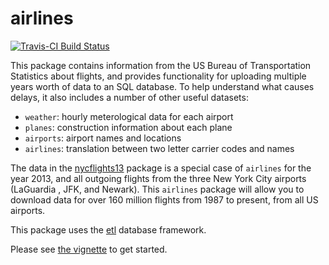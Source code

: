 airlines
================

[![Travis-CI Build Status](https://travis-ci.org/beanumber/airlines.svg?branch=master)](https://travis-ci.org/beanumber/airlines)

This package contains information from the US Bureau of Transportation Statistics about flights, and provides functionality for uploading multiple years worth of data to an SQL database. To help understand what causes delays, it also includes a number of other useful datasets:

-   `weather`: hourly meterological data for each airport
-   `planes`: construction information about each plane
-   `airports`: airport names and locations
-   `airlines`: translation between two letter carrier codes and names

The data in the [nycflights13](http://github.com/hadley/nycflights13) package is a special case of `airlines` for the year 2013, and all outgoing flights from the three New York City airports (LaGuardia , JFK, and Newark). This `airlines` package will allow you to download data for over 160 million flights from 1987 to present, from all US airports.

This package uses the [etl](http://github.com/beanumber/etl) database framework.

Please see [the vignette](https://github.com/beanumber/airlines/blob/master/vignettes/intro.Rmd) to get started.
